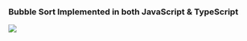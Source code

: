 ### Bubble Sort Implemented in both JavaScript & TypeScript

<a href='https://tsplay.dev/mq55Jm'>
  <img src='https://img.shields.io/badge/Playground-143?logo=typescript&color=3178C6&logoColor=fff' />
</a>